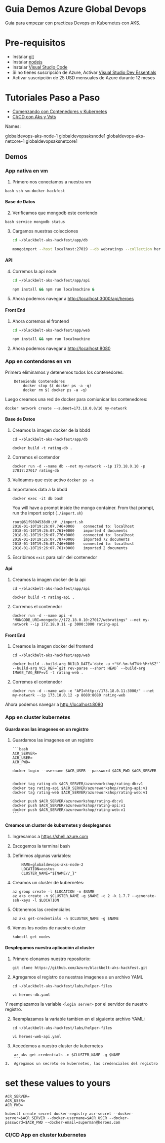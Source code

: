 # Guia Demos Azure Global Devops 

Guia para empezar con practicas Devops en Kubernetes con AKS.

# Pre-requisitos

*	Instalar [git](https://git-scm.com/downloads)
*	Instalar [nodejs](https://nodejs.org/es/download/)
*	Instalar [Visual Studio Code](https://code.visualstudio.com/download)
*	Si no tienes suscripción de Azure, Activar [Visual Studio Dev Essentials](https://www.visualstudio.com/es/dev-essentials/)
*	Activar suscripción de 25 USD mensuales de Azure durante 12 meses

# Tutoriales Paso a Paso

*  [Comenzando con Contenedores y Kubernetes](https://github.com/Azure/blackbelt-aks-hackfest/tree/master/labs/day1-labs
)
* [CI/CD con Aks y Vsts ](https://almvm.azurewebsites.net/labs/vstsextend/kubernetes/)

Names:

globaldevops-aks-node-1
globaldevopsaksnode1
globaldevops-aks-netcore-1
globaldevopsaksnetcore1

## Demos 

### App nativa en vm 

1. Primero nos conectamos a nuestra vm

```bash ssh vm-docker-hackfest ```


#### Base de Datos
2. Verificamos que mongodb este corriendo

```bash service mongodb status ```

3. Cargamos nuestras colecciones

    ```bash
    cd ~/blackbelt-aks-hackfest/app/db

    mongoimport --host localhost:27019 --db webratings --collection heroes --file ./heroes.json --jsonArray && mongoimport --host localhost:27019 --db webratings --collection ratings --file ./ratings.json --jsonArray && mongoimport --host localhost:27019 --db webratings --collection sites --file ./sites.json --jsonArray
    ```


#### API
4.  Corremos la api node

    ```bash
    cd ~/blackbelt-aks-hackfest/app/api

    npm install && npm run localmachine &
    ```

5.  Ahora podemos navegar a <http://localhost:3000/api/heroes>


#### Front End

1.  Ahora corremos el frontend 

    ```bash
    cd ~/blackbelt-aks-hackfest/app/web

    npm install && npm run localmachine
    ```

1.  Ahora podemos navegar a <http://localhost:8080>

### App en contendores en vm 

Primero eliminamos y detenemos todos los contenedores:

```
    Deteniendo Contenedores
        docker stop $( docker ps -a -q)
        docker rm $( docker ps -a -q)
```

Luego creamos una red de docker para comiunicar los contenedores:
```
docker network create --subnet=173.18.0.0/16 my-network
```

#### Base de Datos

1.  Creamos la imagen docker de la bbdd

    ```
    cd ~/blackbelt-aks-hackfest/app/db

    docker build -t rating-db .
    ```
2.  Corremos el contendor

    ```
    docker run -d --name db --net my-network --ip 173.18.0.10 -p 27017:27017 rating-db
    ```

3. Validamos que este activo `docker ps -a`

4. Importamos data a la bbdd

    ```
    docker exec -it db bash
    ```

    You will have a prompt inside the mongo container. From that prompt, run the import script (`./import.sh`)

    ```
    root@61f9894538d0:/# ./import.sh
    2018-01-10T19:26:07.746+0000	connected to: localhost
    2018-01-10T19:26:07.761+0000	imported 4 documents
    2018-01-10T19:26:07.776+0000	connected to: localhost
    2018-01-10T19:26:07.787+0000	imported 72 documents
    2018-01-10T19:26:07.746+0000	connected to: localhost
    2018-01-10T19:26:07.761+0000	imported 2 documents
    ```

5. Escribimos `exit` para salir del contenedor

#### Api

1.  Creamos la imagen docker de la api

    ```
    cd ~/blackbelt-aks-hackfest/app/api

    docker build -t rating-api .
    ```

2.  Corremos el contenedor

    ```
    docker run -d --name api -e "MONGODB_URI=mongodb://172.18.0.10:27017/webratings" --net my-network --ip 172.18.0.11 -p 3000:3000 rating-api
    ```

#### Front End

1.  Creamos la imagen docker del frontend

    ```
    cd ~/blackbelt-aks-hackfest/app/web
    
    docker build --build-arg BUILD_DATE=`date -u +"%Y-%m-%dT%H:%M:%SZ"` --build-arg VCS_REF=`git rev-parse --short HEAD` --build-arg IMAGE_TAG_REF=v1 -t rating-web .
    ```

2.  Corremos el contenedor

    ```
    docker run -d --name web -e "API=http://173.18.0.11:3000/" --net my-network --ip 173.18.0.12 -p 8080:8080 rating-web
    ```

Ahora podemos navegar a <http://localhost:8080>

### App en cluster kubernetes 

#### Guardamos las imagenes en un registro
1.  Guardamos las imagenes en un registro

        ```bash
        ACR_SERVER=
        ACR_USER=
        ACR_PWD=

        docker login --username $ACR_USER --password $ACR_PWD $ACR_SERVER


        docker tag rating-db $ACR_SERVER/azureworkshop/rating-db:v1
        docker tag rating-api $ACR_SERVER/azureworkshop/rating-api:v1
        docker tag rating-web $ACR_SERVER/azureworkshop/rating-web:v1

        docker push $ACR_SERVER/azureworkshop/rating-db:v1
        docker push $ACR_SERVER/azureworkshop/rating-api:v1
        docker push $ACR_SERVER/azureworkshop/rating-web:v1
        ```

#### Creamos un cluster de kubernetes y desplegamos

1.  Ingresamos a <https://shell.azure.com>
2.  Escogemos la terminal bash
3.  Definimos algunas variables:
    ```
        NAME=globaldevops-aks-node-2
        LOCATION=eastus
        CLUSTER_NAME="${NAME//_}"
    ```

4.  Creamos un cluster de kubernetes:
    ```
    az group create -l $LOCATION -n $NAME
    az aks create -n $CLUSTER_NAME -g $NAME -c 2 -k 1.7.7 --generate-ssh-keys -l $LOCATION
    ```

5.  Obtenemos las credenciales
    ```
    az aks get-credentials -n $CLUSTER_NAME -g $NAME
    ```

6.  Vemos los nodos de nuestro cluster
    ```
    kubectl get nodes
    ```

#### Desplegamos nuestra aplicación al cluster

1.  Primero clonamos nuestro repositorio:
    ```
    git clone https://github.com/Azure/blackbelt-aks-hackfest.git
    ```

1.  Agregamos el registro de nuestras imagenes a un archivo YAML

    ```
    cd ~/blackbelt-aks-hackfest/labs/helper-files

    vi heroes-db.yaml
    ```

Y reemplazamos la variable ```<login server>``` por el servidor de nuestro registro.

2. Reemplazamos la variable tambien en el siguiente archivo YAML:

    ```
    cd ~/blackbelt-aks-hackfest/labs/helper-files

    vi heroes-web-api.yaml
    ```
3.  Accedemos a nuestro cluster de kubernetes

```
    az aks get-credentials -n $CLUSTER_NAME -g $NAME
    ```
3.  Agregamos un secreto en kubernetes, las credenciales del registro

```
# set these values to yours
```
ACR_SERVER=
ACR_USER=
ACR_PWD=

kubectl create secret docker-registry acr-secret --docker-server=$ACR_SERVER --docker-username=$ACR_USER --docker-password=$ACR_PWD --docker-email=superman@heroes.com
```



### CI/CD App en cluster kubernetes 

